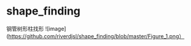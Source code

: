 # shape_finding
钢管树形柱找形
![image](https://github.com/riverdjsl/shape_finding/blob/master/Figure_1.png）
